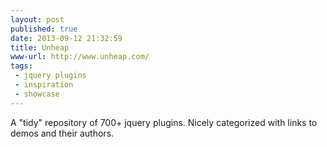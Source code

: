 ```yaml
---
layout: post
published: true
date: 2013-09-12 21:32:59
title: Unheap
www-url: http://www.unheap.com/
tags: 
 - jquery plugins
 - inspiration
 - showcase
---
```


A "tidy" repository of 700+ jquery plugins. Nicely categorized with links to demos and their authors.